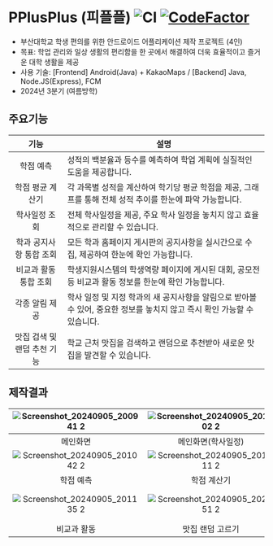 # PPlusPlus (피플플) ![CI](https://github.com/PNU-PPP/PPP/actions/workflows/android.yml/badge.svg) [![CodeFactor](https://www.codefactor.io/repository/github/pnu-ppp/ppp/badge)](https://www.codefactor.io/repository/github/pnu-ppp/ppp)
- 부산대학교 학생 편의를 위한 안드로이드 어플리케이션 제작 프로젝트 (4인)
- 목표: 학업 관리와 일상 생활의 편리함을 한 곳에서 해결하여 더욱 효율적이고 즐거운 대학 생활을 제공
- 사용 기술: [Frontend] Android(Java) + KakaoMaps / [Backend] Java, Node.JS(Express), FCM
- 2024년 3분기 (여름방학)

## 주요기능
기능|설명
:--:|--
학점 예측 | 성적의 백분율과 등수를 예측하여 학업 계획에 실질적인 도움을 제공합니다.
학점 평균 계산기 | 각 과목별 성적을 계산하여 학기당 평균 학점을 제공, 그래프를 통해 전체 성적 추이를 한눈에 파악 가능합니다.
학사일정 조회 | 전체 학사일정을 제공, 주요 학사 일정을 놓치지 않고 효율적으로 관리할 수 있습니다.
학과 공지사항 통합 조회 | 모든 학과 홈페이지 게시판의 공지사항을 실시간으로 수집, 제공하여 한눈에 확인 가능합니다.
비교과 활동 통합 조회 | 학생지원시스템의 학생역량 페이지에 게시된 대회, 공모전 등 비교과 활동 정보를 한눈에 확인 가능합니다.
각종 알림 제공 | 학사 일정 및 지정 학과의 새 공지사항을 알림으로 받아볼 수 있어, 중요한 정보를 놓치지 않고 즉시 확인 가능할 수 있습니다.
맛집 검색 및 랜덤 추천 기능 | 학교 근처 맛집을 검색하고 랜덤으로 추천받아 새로운 맛집을 발견할 수 있습니다.

## 제작결과
![Screenshot_20240905_200941 2](https://github.com/user-attachments/assets/f46e2de3-31c4-4f91-81fc-528b68a1f549)|![Screenshot_20240905_201002 2](https://github.com/user-attachments/assets/bcffac18-c35b-4f56-b5ec-241972e4c57c)|![Screenshot_20240905_203631 2](https://github.com/user-attachments/assets/7c2025bd-03b6-40de-848d-c33f67531e5b)|![Screenshot_20240905_202929 2](https://github.com/user-attachments/assets/ba510277-792f-4a86-bcaf-3fa04a03f50d)
:--:|:--:|:--:|:--:
메인화면|메인화면(학사일정)|메인화면(학사일정)|내 정보 수정
![Screenshot_20240905_201042 2](https://github.com/user-attachments/assets/a0df0666-361a-41a6-b225-cbc5f001df05)|![Screenshot_20240905_201111 2](https://github.com/user-attachments/assets/8d15ac04-cde4-48d4-89e3-42c758619136)|![Screenshot_20240905_201118 2](https://github.com/user-attachments/assets/7c3d2334-ebdc-426b-bb11-d29aa0326106)|![Screenshot_20240905_201127 2](https://github.com/user-attachments/assets/4d3fd7d7-e166-4cf8-8307-a09ef25c57f6)
학점 예측|학점 계산기|에브리타임 시간표 연동|학과/대학원 공지
![Screenshot_20240905_201135 2](https://github.com/user-attachments/assets/0c310da7-ee72-4655-bdd3-756db33e0798)|![Screenshot_20240905_202851 2](https://github.com/user-attachments/assets/90aeef3c-c7b2-4d6e-bf27-b0c88e743635)|![Screenshot_20240905_204318](https://github.com/user-attachments/assets/203f61e8-c2f5-45bf-92fa-63531caf46bf)|![play google com_store_apps_details_id=com pnuppp ppp(Pixel 7) (1)](https://github.com/user-attachments/assets/a113cf14-fee4-43e8-9476-76f844f60732)
비교과 활동|맛집 랜덤 고르기|각종 공지 알람(FCM)|Play 스토어 업로드


